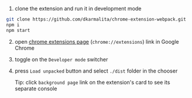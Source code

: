 
1. clone the extension and run it in development mode
```sh
git clone https://github.com/dkarmalita/chrome-extension-webpack.git
npm i
npm start
```
2. open <a href="chrome://extensions">chrome extensions page</a> (`chrome://extensions`) link in Google Chrome
3. toggle on the `Developer mode` switcher
4. press `Load unpacked` button and select `./dist` folder in the chooser

    Tip: click `background page` link on the extension's card to see its separate console